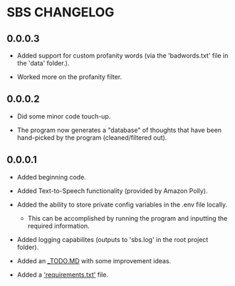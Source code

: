 # SBS CHANGELOG

## 0.0.0.3

- Added support for custom profanity words (via the 'badwords.txt' file in the 'data' folder.).

- Worked more on the profanity filter.

## 0.0.0.2

- Did some minor code touch-up.

- The program now generates a "database" of thoughts that have been hand-picked by the program (cleaned/filtered out).

## 0.0.0.1

- Added beginning code.

- Added Text-to-Speech functionality (provided by Amazon Polly).

- Added the ability to store private config variables in the .env file locally.
  - This can be accomplished by running the program and inputting the required information.

- Added logging capabilites (outputs to 'sbs.log' in the root project folder).

- Added an [_TODO.MD](_TODO.MD) with some improvement ideas.

- Added a ['requirements.txt'](requirements.txt) file.
